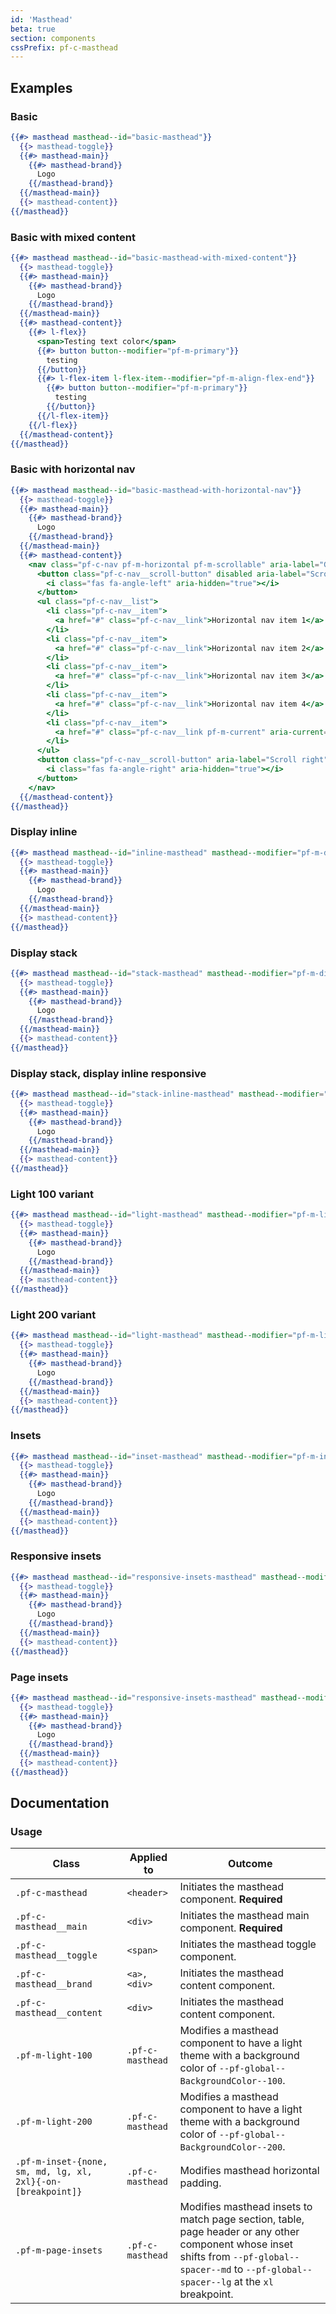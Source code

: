 ```yaml
---
id: 'Masthead'
beta: true
section: components
cssPrefix: pf-c-masthead
---
```


## Examples
### Basic
```hbs
{{#> masthead masthead--id="basic-masthead"}}
  {{> masthead-toggle}}
  {{#> masthead-main}}
    {{#> masthead-brand}}
      Logo
    {{/masthead-brand}}
  {{/masthead-main}}
  {{> masthead-content}}
{{/masthead}}
```

### Basic with mixed content
```hbs
{{#> masthead masthead--id="basic-masthead-with-mixed-content"}}
  {{> masthead-toggle}}
  {{#> masthead-main}}
    {{#> masthead-brand}}
      Logo
    {{/masthead-brand}}
  {{/masthead-main}}
  {{#> masthead-content}}
    {{#> l-flex}}
      <span>Testing text color</span>
      {{#> button button--modifier="pf-m-primary"}}
        testing
      {{/button}}
      {{#> l-flex-item l-flex-item--modifier="pf-m-align-flex-end"}}
        {{#> button button--modifier="pf-m-primary"}}
          testing
        {{/button}}
      {{/l-flex-item}}
    {{/l-flex}}
  {{/masthead-content}}
{{/masthead}}
```

### Basic with horizontal nav
```hbs
{{#> masthead masthead--id="basic-masthead-with-horizontal-nav"}}
  {{> masthead-toggle}}
  {{#> masthead-main}}
    {{#> masthead-brand}}
      Logo
    {{/masthead-brand}}
  {{/masthead-main}}
  {{#> masthead-content}}
    <nav class="pf-c-nav pf-m-horizontal pf-m-scrollable" aria-label="Global">
      <button class="pf-c-nav__scroll-button" disabled aria-label="Scroll left">
        <i class="fas fa-angle-left" aria-hidden="true"></i>
      </button>
      <ul class="pf-c-nav__list">
        <li class="pf-c-nav__item">
          <a href="#" class="pf-c-nav__link">Horizontal nav item 1</a>
        </li>
        <li class="pf-c-nav__item">
          <a href="#" class="pf-c-nav__link">Horizontal nav item 2</a>
        </li>
        <li class="pf-c-nav__item">
          <a href="#" class="pf-c-nav__link">Horizontal nav item 3</a>
        </li>
        <li class="pf-c-nav__item">
          <a href="#" class="pf-c-nav__link">Horizontal nav item 4</a>
        </li>
        <li class="pf-c-nav__item">
          <a href="#" class="pf-c-nav__link pf-m-current" aria-current="page">Horizontal nav item 5</a>
        </li>
      </ul>
      <button class="pf-c-nav__scroll-button" aria-label="Scroll right">
        <i class="fas fa-angle-right" aria-hidden="true"></i>
      </button>
    </nav>
  {{/masthead-content}}
{{/masthead}}
```

### Display inline
```hbs
{{#> masthead masthead--id="inline-masthead" masthead--modifier="pf-m-display-inline"}}
  {{> masthead-toggle}}
  {{#> masthead-main}}
    {{#> masthead-brand}}
      Logo
    {{/masthead-brand}}
  {{/masthead-main}}
  {{> masthead-content}}
{{/masthead}}
```

### Display stack
```hbs
{{#> masthead masthead--id="stack-masthead" masthead--modifier="pf-m-display-stack"}}
  {{> masthead-toggle}}
  {{#> masthead-main}}
    {{#> masthead-brand}}
      Logo
    {{/masthead-brand}}
  {{/masthead-main}}
  {{> masthead-content}}
{{/masthead}}
```

### Display stack, display inline responsive
```hbs
{{#> masthead masthead--id="stack-inline-masthead" masthead--modifier="pf-m-display-inline pf-m-display-stack-on-lg pf-m-display-inline-on-2xl"}}
  {{> masthead-toggle}}
  {{#> masthead-main}}
    {{#> masthead-brand}}
      Logo
    {{/masthead-brand}}
  {{/masthead-main}}
  {{> masthead-content}}
{{/masthead}}
```

### Light 100 variant
```hbs
{{#> masthead masthead--id="light-masthead" masthead--modifier="pf-m-light-100"}}
  {{> masthead-toggle}}
  {{#> masthead-main}}
    {{#> masthead-brand}}
      Logo
    {{/masthead-brand}}
  {{/masthead-main}}
  {{> masthead-content}}
{{/masthead}}
```

### Light 200 variant
```hbs
{{#> masthead masthead--id="light-masthead" masthead--modifier="pf-m-light-200"}}
  {{> masthead-toggle}}
  {{#> masthead-main}}
    {{#> masthead-brand}}
      Logo
    {{/masthead-brand}}
  {{/masthead-main}}
  {{> masthead-content}}
{{/masthead}}
```

### Insets
```hbs
{{#> masthead masthead--id="inset-masthead" masthead--modifier="pf-m-inset-sm"}}
  {{> masthead-toggle}}
  {{#> masthead-main}}
    {{#> masthead-brand}}
      Logo
    {{/masthead-brand}}
  {{/masthead-main}}
  {{> masthead-content}}
{{/masthead}}
```

### Responsive insets
```hbs
{{#> masthead masthead--id="responsive-insets-masthead" masthead--modifier="pf-m-inset-xl pf-m-inset-sm-on-lg pf-m-inset-xl-on-2xl"}}
  {{> masthead-toggle}}
  {{#> masthead-main}}
    {{#> masthead-brand}}
      Logo
    {{/masthead-brand}}
  {{/masthead-main}}
  {{> masthead-content}}
{{/masthead}}
```

### Page insets
```hbs
{{#> masthead masthead--id="responsive-insets-masthead" masthead--modifier="pf-m-page-insets"}}
  {{> masthead-toggle}}
  {{#> masthead-main}}
    {{#> masthead-brand}}
      Logo
    {{/masthead-brand}}
  {{/masthead-main}}
  {{> masthead-content}}
{{/masthead}}
```

## Documentation

### Usage

| Class | Applied to | Outcome |
| -- | -- | -- |
| `.pf-c-masthead` | `<header>` | Initiates the masthead component. **Required** |
| `.pf-c-masthead__main` | `<div>` | Initiates the masthead main component. **Required** |
| `.pf-c-masthead__toggle` | `<span>` | Initiates the masthead toggle component. |
| `.pf-c-masthead__brand` | `<a>, <div>` | Initiates the masthead content component. |
| `.pf-c-masthead__content` | `<div>` | Initiates the masthead content component. |
| `.pf-m-light-100` | `.pf-c-masthead` |  Modifies a masthead component to have a light theme with a background color of `--pf-global--BackgroundColor--100`. |
| `.pf-m-light-200` | `.pf-c-masthead` |  Modifies a masthead component to have a light theme with a background color of `--pf-global--BackgroundColor--200`. |
| `.pf-m-inset-{none, sm, md, lg, xl, 2xl}{-on-[breakpoint]}` | `.pf-c-masthead` | Modifies masthead horizontal padding. |
| `.pf-m-page-insets` | `.pf-c-masthead` | Modifies masthead insets to match page section, table, page header or any other component whose inset shifts from `--pf-global--spacer--md` to `--pf-global--spacer--lg` at the `xl` breakpoint. |
